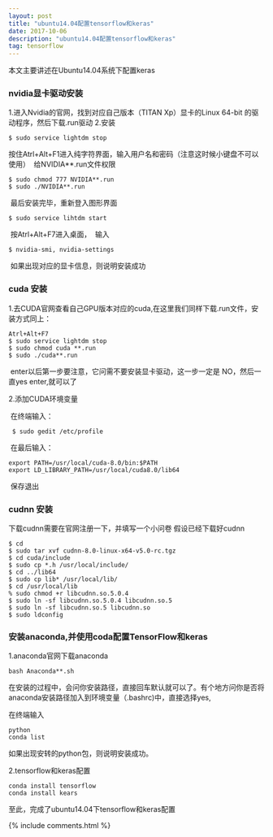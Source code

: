 ```yaml
---
layout: post
title: "ubuntu14.04配置tensorflow和keras"
date: 2017-10-06
description: "ubuntu14.04配置tensorflow和keras"
tag: tensorflow 
--- 
```


本文主要讲述在Ubuntu14.04系统下配置keras

### nvidia显卡驱动安装

1.进入Nvidia的官网，找到对应自己版本（TITAN Xp）显卡的Linux 64-bit 的驱动程序，然后下载.run驱动
2.安装 

	$ sudo service lightdm stop
	
  按住Atrl+Alt+F1进入纯字符界面，输入用户名和密码（注意这时候小键盘不可以使用）
  给NVIDIA**.run文件权限
	
	$ sudo chmod 777 NVIDIA**.run
	$ sudo ./NVIDIA**.run
	
  最后安装完毕，重新登入图形界面
  
	$ sudo service lihtdm start
  
  按Atrl+Alt+F7进入桌面，
  输入
  
	$ nvidia-smi, nvidia-settings
	
  如果出现对应的显卡信息，则说明安装成功
  
### cuda 安装

1.去CUDA官网查看自己GPU版本对应的cuda,在这里我们同样下载.run文件，安装方式同上：

	Atrl+Alt+F7
	$ sudo service lightdm stop
	$ sudo chmod cuda **.run
	$ sudo ./cuda**.run
	
  enter以后第一步要注意，它问需不要安装显卡驱动，这一步一定是 NO，然后一直yes enter,就可以了
  
2.添加CUDA环境变量

  在终端输入：
    
	 $ sudo gedit /etc/profile
	 
  在最后输入：
  
	export PATH=/usr/local/cuda-8.0/bin:$PATH
	export LD_LIBRARY_PATH=/usr/local/cuda8.0/lib64
	
  保存退出

### cudnn 安装

下载cudnn需要在官网注册一下，并填写一个小问卷
假设已经下载好cudnn

	$ cd
	$ sudo tar xvf cudnn-8.0-linux-x64-v5.0-rc.tgz
	$ cd cuda/include
	$ sudo cp *.h /usr/local/include/
	$ cd ../lib64
	$ sudo cp lib* /usr/local/lib/
	$ cd /usr/local/lib
	% sudo chmod +r libcudnn.so.5.0.4
	$ sudo ln -sf libcudnn.so.5.0.4 libcudnn.so.5
	$ sudo ln -sf libcudnn.so.5 libcudnn.so
	$ sudo ldconfig 
	
### 安装anaconda,并使用coda配置TensorFlow和keras

1.anaconda官网下载anaconda

	bash Anaconda**.sh
	
在安装的过程中，会问你安装路径，直接回车默认就可以了。有个地方问你是否将anaconda安装路径加入到环境变量（.bashrc)中，直接选择yes,

在终端输入
	
	python
	conda list
	
如果出现安转的python包，则说明安装成功。

2.tensorflow和keras配置

	conda install tensorflow
	conda install kears
	
至此，完成了ubuntu14.04下tensorflow和keras配置

{% include comments.html %}



	
 
	

	
  
	

  

